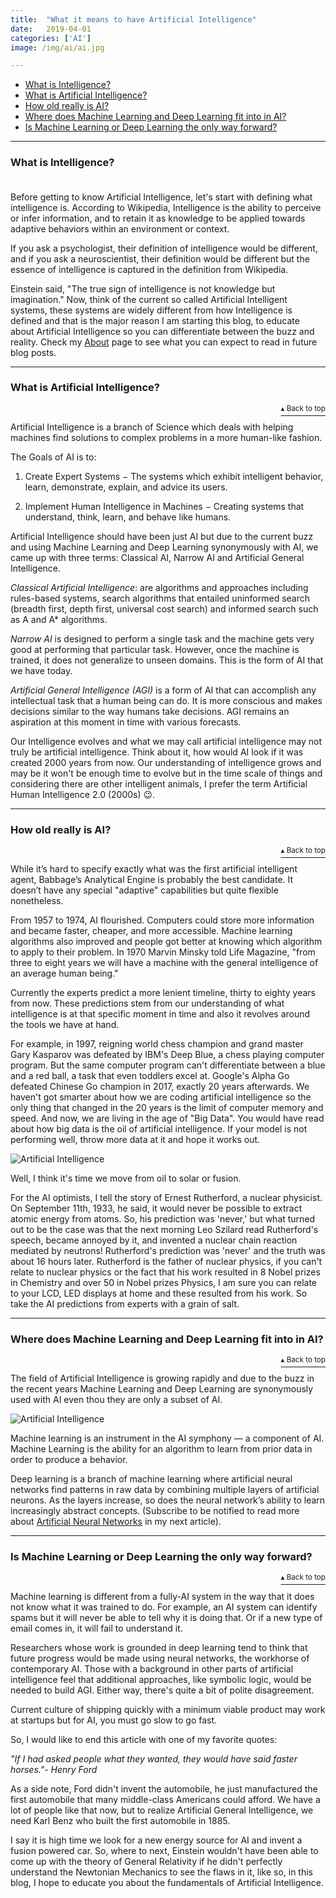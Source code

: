 ```yaml
---
title:  "What it means to have Artificial Intelligence"
date:   2019-04-01
categories: ['AI']
image: /img/ai/ai.jpg

---
```

<a name="contents"></a>
- [What is Intelligence?](#1)
- [What is Artificial Intelligence?](#2)
- [How old really is AI?](#3)
- [Where does Machine Learning and Deep Learning fit into in AI?](#4)
- [Is Machine Learning or Deep Learning the only way forward?](#5)
<!-- more -->


***
### <a name="1"></a> What is Intelligence? <br/><br/>

Before getting to know Artificial Intelligence, let's start with defining what intelligence is. According to Wikipedia, Intelligence is the ability to perceive or infer information, and to retain it as knowledge to be applied towards adaptive behaviors within an environment or context.

If you ask a psychologist, their definition of intelligence would be different, and if you ask a neuroscientist, their definition would be different but the essence of intelligence is captured in the definition from Wikipedia.

Einstein said, "The true sign of intelligence is not knowledge but imagination." Now, think of the current so called Artificial Intelligent systems, these systems are widely different from how Intelligence is defined and that is the major reason I am starting this blog, to educate about Artificial Intelligence so you can differentiate between the buzz and reality. Check my [About](https://adhiraiyan.github.io/about.html) page to see what you can expect to read in future blog posts.


***
### <a name="2"></a> What is Artificial Intelligence?
<p align="right"><a href="#contents"><sup>▴ Back to top</sup></a></p>

Artificial Intelligence is a branch of Science which deals with helping machines find solutions to complex problems in a more human-like fashion.

The Goals of AI is to:
1. Create Expert Systems − The systems which exhibit intelligent behavior, learn, demonstrate, explain, and advice its users.

2. Implement Human Intelligence in Machines − Creating systems that understand, think, learn, and behave like humans.

Artificial Intelligence should have been just AI but due to the current buzz and using Machine Learning and Deep Learning synonymously with AI, we came up with three terms: Classical AI, Narrow AI and Artificial General Intelligence.

_Classical Artificial Intelligence_: are algorithms and approaches including rules-based systems, search algorithms that entailed uninformed search (breadth first, depth first, universal cost search) and informed search such as A and A* algorithms.

_Narrow AI_ is designed to perform a single task and the machine gets very good at performing that particular task. However, once the machine is trained, it does not generalize to unseen domains. This is the form of AI that we have today.

_Artificial General Intelligence (AGI)_ is a form of AI that can accomplish any intellectual task that a human being can do. It is more conscious and makes decisions similar to the way humans take decisions. AGI remains an aspiration at this moment in time with various forecasts.

Our Intelligence evolves and what we may call artificial intelligence may not truly be artificial intelligence. Think about it, how would AI look if it was created 2000 years from now. Our understanding of intelligence grows and may be it won't be enough time to evolve but in the time scale of things and considering there are other intelligent animals, I prefer the term Artificial Human Intelligence 2.0 (2000s) 😉.


***
### <a name="3"></a> How old really is AI?
<p align="right"><a href="#contents"><sup>▴ Back to top</sup></a></p>

While it’s hard to specify exactly what was the first artificial intelligent agent, Babbage’s Analytical Engine is probably the best candidate. It doesn’t have any special "adaptive" capabilities but quite flexible nonetheless.

From 1957 to 1974, AI flourished. Computers could store more information and became faster, cheaper, and more accessible. Machine learning algorithms also improved and people got better at knowing which algorithm to apply to their problem. In 1970 Marvin Minsky told Life Magazine, "from three to eight years we will have a machine with the general intelligence of an average human being."

Currently the experts predict a more lenient timeline, thirty to eighty years from now. These predictions stem from our understanding of what intelligence is at that specific moment in time and also it revolves around the tools we have at hand.

For example, in 1997, reigning world chess champion and grand master Gary Kasparov was defeated by IBM's Deep Blue, a chess playing computer program. But the same computer program can't differentiate between a blue and a red ball, a task that even toddlers excel at. Google's Alpha Go defeated Chinese Go champion in 2017, exactly 20 years afterwards. We haven't got smarter about how we are coding artificial intelligence so the only thing that changed in the 20 years is the limit of computer memory and speed. And now, we are living in the age of "Big Data". You would have read about how big data is the oil of artificial intelligence. If your model is not performing well, throw more data at it and hope it works out.

<img src="/img/ai/ai-1a.png" alt="Artificial Intelligence" class="center-image">

Well, I think it's time we move from oil to solar or fusion.

For the AI optimists, I tell the story of Ernest Rutherford, a nuclear physicist. On September 11th, 1933, he said, it would never be possible to extract atomic energy from atoms. So, his prediction was 'never,' but what turned out to be the case was that the next morning Leo Szilard read Rutherford's speech, became annoyed by it, and invented a nuclear chain reaction mediated by neutrons! Rutherford's prediction was 'never' and the truth was about 16 hours later. Rutherford is the father of nuclear physics, if you can't relate to nuclear physics or the fact that his work resulted in 8 Nobel prizes in Chemistry and over 50 in Nobel prizes Physics, I am sure you can relate to your LCD, LED displays at home and these resulted from his work. So take the AI predictions from experts with a grain of salt.


***
### <a name="4"></a> Where does Machine Learning and Deep Learning fit into in AI?
<p align="right"><a href="#contents"><sup>▴ Back to top</sup></a></p>

The field of Artificial Intelligence is growing rapidly and due to the buzz in the recent years Machine Learning and Deep Learning are synonymously used with AI even thou they are only a subset of AI.

<img src="/img/ai/ai-1b.png" alt="Artificial Intelligence" class="center-image">

Machine learning is an instrument in the AI symphony — a component of AI. Machine Learning is the ability for an algorithm to learn from prior data in order to produce a behavior.

Deep learning is a branch of machine learning where artificial neural networks find patterns in raw data by combining multiple layers of artificial neurons. As the layers increase, so does the neural network’s ability to learn increasingly abstract concepts. (Subscribe to be notified to read more about [Artificial Neural Networks](https://adhiraiyan.github.io/) in my next article).


***
### <a name="5"></a> Is Machine Learning or Deep Learning the only way forward?
<p align="right"><a href="#contents"><sup>▴ Back to top</sup></a></p>

Machine learning is different from a fully-AI system in the way that it does not know what it was trained to do. For example, an AI system can identify spams but it will never be able to tell why it is doing that. Or if a new type of email comes in, it will fail to understand it.

Researchers whose work is grounded in deep learning tend to think that future progress would be made using neural networks, the workhorse of contemporary AI. Those with a background in other parts of artificial intelligence feel that additional approaches, like symbolic logic, would be needed to build AGI. Either way, there's quite a bit of polite disagreement.

Current culture of shipping quickly with a minimum viable product may work at startups but for AI, you must go slow to go fast.

So, I would like to end this article with one of my favorite quotes:

_"If I had asked people what they wanted, they would have said faster horses."- Henry Ford_

As a side note, Ford didn't invent the automobile, he just manufactured the first automobile that many middle-class Americans could afford. We have a lot of people like that now, but to realize Artificial General Intelligence, we need Karl Benz who built the first automobile in 1885.

I say it is high time we look for a new energy source for AI and invent a fusion powered car. So, where to next, Einstein wouldn't have been able to come up with the theory of General Relativity if he didn't perfectly understand the Newtonian Mechanics to see the flaws in it, like so, in this blog, I hope to educate you about the fundamentals of Artificial Intelligence.
